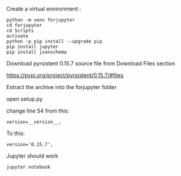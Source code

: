 Create a virtual environment :

```
python -m venv forjupyter
cd forjupyter
cd Scripts
activate
python -p pip install --upgrade pip
pip install jupyter
pip install jsonschema
```
Download pyrsistent 0.15.7 source file from Download Files section

https://pypi.org/project/pyrsistent/0.15.7/#files

Extract the archive into the forjupyter folder

open setup.py

change line 54 from this:
```
version=__version__,
```
To this:
```
version='0.15.7',
```
Jupyter should work

```
jupyter notebook
```
